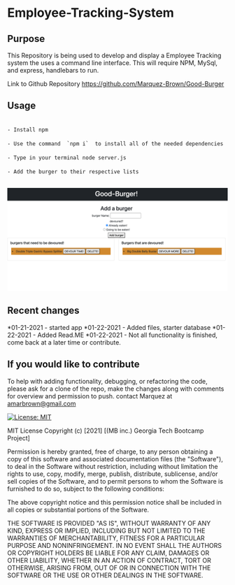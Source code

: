 # Employee-Tracking-System

## Purpose

This Repository is being used to develop and display a Employee Tracking system the uses a command line interface.  This will require NPM, MySql, and express, handlebars to run.


Link to Github Repository
https://github.com/Marquez-Brown/Good-Burger

## Usage
````

- Install npm 

- Use the command  `npm i`  to install all of the needed dependencies

- Type in your terminal node server.js 
  
- Add the burger to their respective lists


````

![imageofsite](./public/assets/css/good-burger.png)

## Recent changes 
*01-21-2021 - started app
*01-22-2021 - Added files, starter database
*01-22-2021 - Added Read.ME
*01-22-2021 - Not all functionality is finished, come back at a later time or contribute.


## If you would like to contribute

To help with adding functionality, debugging, or refactoring the code, please ask for a clone of the repo, make the changes along with comments for overview and permission to push.
contact Marquez at
amarbrown@gmail.com

[![License: MIT](https://img.shields.io/badge/License-MIT-yellow.svg)](https://opensource.org/licenses/MIT)

MIT License
Copyright (c) [2021] [(MB inc.) Georgia Tech Bootcamp Project]

Permission is hereby granted, free of charge, to any person obtaining a copy
of this software and associated documentation files (the "Software"), to deal
in the Software without restriction, including without limitation the rights
to use, copy, modify, merge, publish, distribute, sublicense, and/or sell
copies of the Software, and to permit persons to whom the Software is
furnished to do so, subject to the following conditions:

The above copyright notice and this permission notice shall be included in all
copies or substantial portions of the Software.

THE SOFTWARE IS PROVIDED "AS IS", WITHOUT WARRANTY OF ANY KIND, EXPRESS OR
IMPLIED, INCLUDING BUT NOT LIMITED TO THE WARRANTIES OF MERCHANTABILITY,
FITNESS FOR A PARTICULAR PURPOSE AND NONINFRINGEMENT. IN NO EVENT SHALL THE
AUTHORS OR COPYRIGHT HOLDERS BE LIABLE FOR ANY CLAIM, DAMAGES OR OTHER
LIABILITY, WHETHER IN AN ACTION OF CONTRACT, TORT OR OTHERWISE, ARISING FROM,
OUT OF OR IN CONNECTION WITH THE SOFTWARE OR THE USE OR OTHER DEALINGS IN THE
SOFTWARE.